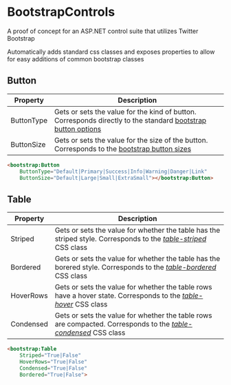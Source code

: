 BootstrapControls
=================

A proof of concept for an ASP.NET control suite that utilizes Twitter Bootstrap

Automatically adds standard css classes and exposes properties to allow for easy additions of common bootstrap classes

Button
----------
Property  | Description
------------- | -------------
ButtonType  | Gets or sets the value for the kind of button. Corresponds directly to the standard [bootstrap button options](http://getbootstrap.com/css/#buttons-options)
ButtonSize  | Gets or sets the value for the size of the button. Corresponds to the [bootstrap button sizes](http://getbootstrap.com/css/#buttons-sizes)

``` html
<bootstrap:Button 
    ButtonType="Default|Primary|Success|Info|Warning|Danger|Link"
    ButtonSize="Default|Large|Small|ExtraSmall"></bootstrap:Button>
```

Table
----------
Property  | Description
------------- | -------------
Striped  | Gets or sets the value for whether the table has the striped style. Corresponds to the [*table-striped*](http://getbootstrap.com/css/#tables-striped) CSS class
Bordered  | Gets or sets the value for whether the table has the borered style. Corresponds to the [*table-bordered*](http://getbootstrap.com/css/#tables-bordered) CSS class
HoverRows  | Gets or sets the value for whether the table rows have a hover state. Corresponds to the [*table-hover*](http://getbootstrap.com/css/#tables-hover-rows) CSS class
Condensed  | Gets or sets the value for whether the table rows are compacted. Corresponds to the [*table-condensed*](http://getbootstrap.com/css/#tables-condensed) CSS class

``` html
<bootstrap:Table
    Striped="True|False" 
    HoverRows="True|False" 
    Condensed="True|False" 
    Bordered="True|False">
```
